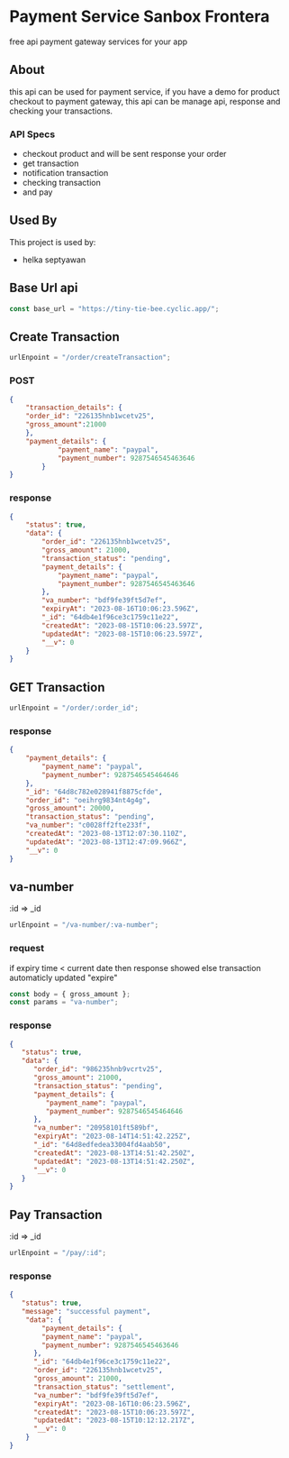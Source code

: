 # Payment Service Sanbox Frontera

free api payment gateway services for your app

## About

this api can be used for payment service, if you have a demo for product checkout to payment gateway, this api can be manage api, response and checking your transactions.

### API Specs

-  checkout product and will be sent response your order
-  get transaction
-  notification transaction
-  checking transaction
-  and pay

## Used By

This project is used by:

-  helka septyawan

## Base Url api

```javascript
const base_url = "https://tiny-tie-bee.cyclic.app/";
```

## Create Transaction

```javascript
urlEnpoint = "/order/createTransaction";
```

### POST

```JSON
{
    "transaction_details": {
    "order_id": "226135hnb1wcetv25",
    "gross_amount":21000
    },
    "payment_details": {
            "payment_name": "paypal",
            "payment_number": 9287546545463646
        }
}
```

### response

```JSON
{
    "status": true,
    "data": {
        "order_id": "226135hnb1wcetv25",
        "gross_amount": 21000,
        "transaction_status": "pending",
        "payment_details": {
            "payment_name": "paypal",
            "payment_number": 9287546545463646
        },
        "va_number": "bdf9fe39ft5d7ef",
        "expiryAt": "2023-08-16T10:06:23.596Z",
        "_id": "64db4e1f96ce3c1759c11e22",
        "createdAt": "2023-08-15T10:06:23.597Z",
        "updatedAt": "2023-08-15T10:06:23.597Z",
        "__v": 0
    }
}
```

## GET Transaction

```javascript
urlEnpoint = "/order/:order_id";
```

### response

```JSON
{
    "payment_details": {
        "payment_name": "paypal",
        "payment_number": 9287546545464646
    },
    "_id": "64d8c782e028941f8875cfde",
    "order_id": "oeihrg9834nt4g4g",
    "gross_amount": 20000,
    "transaction_status": "pending",
    "va_number": "c0028ff2fte233f",
    "createdAt": "2023-08-13T12:07:30.110Z",
    "updatedAt": "2023-08-13T12:47:09.966Z",
    "__v": 0
}
```

## va-number

:id => \_id

```javascript
urlEnpoint = "/va-number/:va-number";
```

### request

if expiry time < current date then response showed
else transaction automaticly updated "expire"

```javascript
const body = { gross_amount };
const params = "va-number";
```

### response

```json
{
   "status": true,
   "data": {
      "order_id": "986235hnb9vcrtv25",
      "gross_amount": 21000,
      "transaction_status": "pending",
      "payment_details": {
         "payment_name": "paypal",
         "payment_number": 9287546545464646
      },
      "va_number": "20958101ft589bf",
      "expiryAt": "2023-08-14T14:51:42.225Z",
      "_id": "64d8edfedea33004fd4aab50",
      "createdAt": "2023-08-13T14:51:42.250Z",
      "updatedAt": "2023-08-13T14:51:42.250Z",
      "__v": 0
   }
}
```

## Pay Transaction

:id => \_id

```javascript
urlEnpoint = "/pay/:id";
```

### response

```json
{
   "status": true,
   "message": "successful payment",
    "data": {
        "payment_details": {
        "payment_name": "paypal",
        "payment_number": 9287546545463646
      },
      "_id": "64db4e1f96ce3c1759c11e22",
      "order_id": "226135hnb1wcetv25",
      "gross_amount": 21000,
      "transaction_status": "settlement",
      "va_number": "bdf9fe39ft5d7ef",
      "expiryAt": "2023-08-16T10:06:23.596Z",
      "createdAt": "2023-08-15T10:06:23.597Z",
      "updatedAt": "2023-08-15T10:12:12.217Z",
      "__v": 0
    }
}
```
